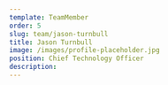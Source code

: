 ```yaml
---
template: TeamMember
order: 5
slug: team/jason-turnbull
title: Jason Turnbull
image: /images/profile-placeholder.jpg
position: Chief Technology Officer
description: 
---
```

